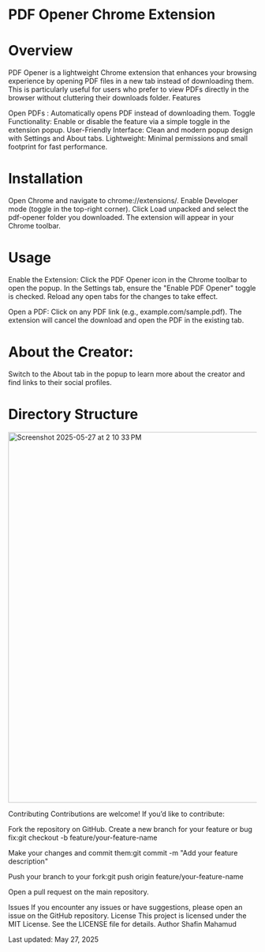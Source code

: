 # PDF Opener Chrome Extension

# Overview
PDF Opener is a lightweight Chrome extension that enhances your browsing experience by opening PDF files in a new tab instead of downloading them. This is particularly useful for users who prefer to view PDFs directly in the browser without cluttering their downloads folder.
Features

Open PDFs : Automatically opens PDF instead of downloading them.
Toggle Functionality: Enable or disable the feature via a simple toggle in the extension popup.
User-Friendly Interface: Clean and modern popup design with Settings and About tabs.
Lightweight: Minimal permissions and small footprint for fast performance.

# Installation

Open Chrome and navigate to chrome://extensions/.
Enable Developer mode (toggle in the top-right corner).
Click Load unpacked and select the pdf-opener folder you downloaded.
The extension will appear in your Chrome toolbar.

# Usage

Enable the Extension:
Click the PDF Opener icon in the Chrome toolbar to open the popup.
In the Settings tab, ensure the "Enable PDF Opener" toggle is checked.
Reload any open tabs for the changes to take effect.


Open a PDF:
Click on any PDF link (e.g., example.com/sample.pdf).
The extension will cancel the download and open the PDF in the existing tab.


# About the Creator:
Switch to the About tab in the popup to learn more about the creator and find links to their social profiles.


# Directory Structure
<img width="750" alt="Screenshot 2025-05-27 at 2 10 33 PM" src="https://github.com/user-attachments/assets/6eb315c3-a8a8-4121-877f-f8949667f9f7" />


Contributing
Contributions are welcome! If you’d like to contribute:

Fork the repository on GitHub.
Create a new branch for your feature or bug fix:git checkout -b feature/your-feature-name


Make your changes and commit them:git commit -m "Add your feature description"


Push your branch to your fork:git push origin feature/your-feature-name


Open a pull request on the main repository.

Issues
If you encounter any issues or have suggestions, please open an issue on the GitHub repository.
License
This project is licensed under the MIT License. See the LICENSE file for details.
Author
Shafin Mahamud  


Last updated: May 27, 2025

